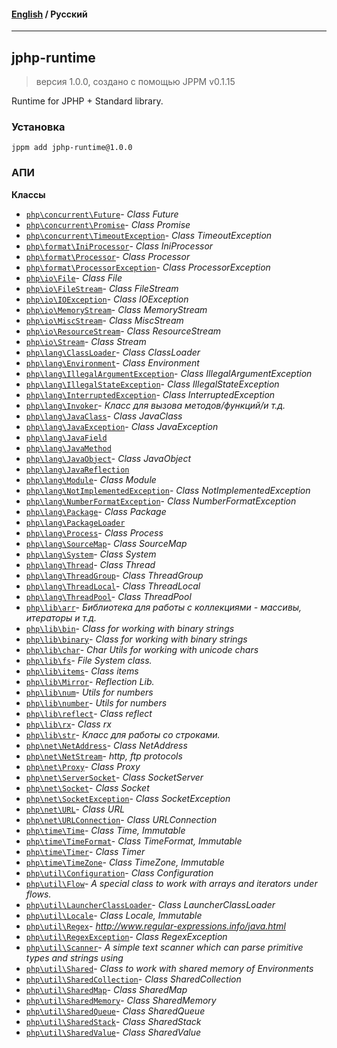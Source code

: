 #### [English](README.md) / **Русский**

---

## jphp-runtime
> версия 1.0.0, создано с помощью JPPM v0.1.15

Runtime for JPHP + Standard library.

### Установка
```
jppm add jphp-runtime@1.0.0
```

### АПИ
**Классы**
- [`php\concurrent\Future`](api-docs/classes/php/concurrent/Future.ru.md)- _Class Future_
- [`php\concurrent\Promise`](api-docs/classes/php/concurrent/Promise.ru.md)- _Class Promise_
- [`php\concurrent\TimeoutException`](api-docs/classes/php/concurrent/TimeoutException.ru.md)- _Class TimeoutException_
- [`php\format\IniProcessor`](api-docs/classes/php/format/IniProcessor.ru.md)- _Class IniProcessor_
- [`php\format\Processor`](api-docs/classes/php/format/Processor.ru.md)- _Class Processor_
- [`php\format\ProcessorException`](api-docs/classes/php/format/ProcessorException.ru.md)- _Class ProcessorException_
- [`php\io\File`](api-docs/classes/php/io/File.ru.md)- _Class File_
- [`php\io\FileStream`](api-docs/classes/php/io/FileStream.ru.md)- _Class FileStream_
- [`php\io\IOException`](api-docs/classes/php/io/IOException.ru.md)- _Class IOException_
- [`php\io\MemoryStream`](api-docs/classes/php/io/MemoryStream.ru.md)- _Class MemoryStream_
- [`php\io\MiscStream`](api-docs/classes/php/io/MiscStream.ru.md)- _Class MiscStream_
- [`php\io\ResourceStream`](api-docs/classes/php/io/ResourceStream.ru.md)- _Class ResourceStream_
- [`php\io\Stream`](api-docs/classes/php/io/Stream.ru.md)- _Class Stream_
- [`php\lang\ClassLoader`](api-docs/classes/php/lang/ClassLoader.ru.md)- _Class ClassLoader_
- [`php\lang\Environment`](api-docs/classes/php/lang/Environment.ru.md)- _Class Environment_
- [`php\lang\IllegalArgumentException`](api-docs/classes/php/lang/IllegalArgumentException.ru.md)- _Class IllegalArgumentException_
- [`php\lang\IllegalStateException`](api-docs/classes/php/lang/IllegalStateException.ru.md)- _Class IllegalStateException_
- [`php\lang\InterruptedException`](api-docs/classes/php/lang/InterruptedException.ru.md)- _Class InterruptedException_
- [`php\lang\Invoker`](api-docs/classes/php/lang/Invoker.ru.md)- _Класс для вызова методов/функций/и т.д._
- [`php\lang\JavaClass`](api-docs/classes/php/lang/JavaClass.ru.md)- _Class JavaClass_
- [`php\lang\JavaException`](api-docs/classes/php/lang/JavaException.ru.md)- _Class JavaException_
- [`php\lang\JavaField`](api-docs/classes/php/lang/JavaField.ru.md)
- [`php\lang\JavaMethod`](api-docs/classes/php/lang/JavaMethod.ru.md)
- [`php\lang\JavaObject`](api-docs/classes/php/lang/JavaObject.ru.md)- _Class JavaObject_
- [`php\lang\JavaReflection`](api-docs/classes/php/lang/JavaReflection.ru.md)
- [`php\lang\Module`](api-docs/classes/php/lang/Module.ru.md)- _Class Module_
- [`php\lang\NotImplementedException`](api-docs/classes/php/lang/NotImplementedException.ru.md)- _Class NotImplementedException_
- [`php\lang\NumberFormatException`](api-docs/classes/php/lang/NumberFormatException.ru.md)- _Class NumberFormatException_
- [`php\lang\Package`](api-docs/classes/php/lang/Package.ru.md)- _Class Package_
- [`php\lang\PackageLoader`](api-docs/classes/php/lang/PackageLoader.ru.md)
- [`php\lang\Process`](api-docs/classes/php/lang/Process.ru.md)- _Class Process_
- [`php\lang\SourceMap`](api-docs/classes/php/lang/SourceMap.ru.md)- _Class SourceMap_
- [`php\lang\System`](api-docs/classes/php/lang/System.ru.md)- _Class System_
- [`php\lang\Thread`](api-docs/classes/php/lang/Thread.ru.md)- _Class Thread_
- [`php\lang\ThreadGroup`](api-docs/classes/php/lang/ThreadGroup.ru.md)- _Class ThreadGroup_
- [`php\lang\ThreadLocal`](api-docs/classes/php/lang/ThreadLocal.ru.md)- _Class ThreadLocal_
- [`php\lang\ThreadPool`](api-docs/classes/php/lang/ThreadPool.ru.md)- _Class ThreadPool_
- [`php\lib\arr`](api-docs/classes/php/lib/arr.ru.md)- _Библиотека для работы с коллекциями - массивы, итераторы и т.д._
- [`php\lib\bin`](api-docs/classes/php/lib/bin.ru.md)- _Class for working with binary strings_
- [`php\lib\binary`](api-docs/classes/php/lib/binary.ru.md)- _Class for working with binary strings_
- [`php\lib\char`](api-docs/classes/php/lib/char.ru.md)- _Char Utils for working with unicode chars_
- [`php\lib\fs`](api-docs/classes/php/lib/fs.ru.md)- _File System class._
- [`php\lib\items`](api-docs/classes/php/lib/items.ru.md)- _Class items_
- [`php\lib\Mirror`](api-docs/classes/php/lib/Mirror.ru.md)- _Reflection Lib._
- [`php\lib\num`](api-docs/classes/php/lib/num.ru.md)- _Utils for numbers_
- [`php\lib\number`](api-docs/classes/php/lib/number.ru.md)- _Utils for numbers_
- [`php\lib\reflect`](api-docs/classes/php/lib/reflect.ru.md)- _Class reflect_
- [`php\lib\rx`](api-docs/classes/php/lib/rx.ru.md)- _Class rx_
- [`php\lib\str`](api-docs/classes/php/lib/str.ru.md)- _Класс для работы со строками._
- [`php\net\NetAddress`](api-docs/classes/php/net/NetAddress.ru.md)- _Class NetAddress_
- [`php\net\NetStream`](api-docs/classes/php/net/NetStream.ru.md)- _http, ftp protocols_
- [`php\net\Proxy`](api-docs/classes/php/net/Proxy.ru.md)- _Class Proxy_
- [`php\net\ServerSocket`](api-docs/classes/php/net/ServerSocket.ru.md)- _Class SocketServer_
- [`php\net\Socket`](api-docs/classes/php/net/Socket.ru.md)- _Class Socket_
- [`php\net\SocketException`](api-docs/classes/php/net/SocketException.ru.md)- _Class SocketException_
- [`php\net\URL`](api-docs/classes/php/net/URL.ru.md)- _Class URL_
- [`php\net\URLConnection`](api-docs/classes/php/net/URLConnection.ru.md)- _Class URLConnection_
- [`php\time\Time`](api-docs/classes/php/time/Time.ru.md)- _Class Time, Immutable_
- [`php\time\TimeFormat`](api-docs/classes/php/time/TimeFormat.ru.md)- _Class TimeFormat, Immutable_
- [`php\time\Timer`](api-docs/classes/php/time/Timer.ru.md)- _Class Timer_
- [`php\time\TimeZone`](api-docs/classes/php/time/TimeZone.ru.md)- _Class TimeZone, Immutable_
- [`php\util\Configuration`](api-docs/classes/php/util/Configuration.ru.md)- _Class Configuration_
- [`php\util\Flow`](api-docs/classes/php/util/Flow.ru.md)- _A special class to work with arrays and iterators under flows._
- [`php\util\LauncherClassLoader`](api-docs/classes/php/util/LauncherClassLoader.ru.md)- _Class LauncherClassLoader_
- [`php\util\Locale`](api-docs/classes/php/util/Locale.ru.md)- _Class Locale, Immutable_
- [`php\util\Regex`](api-docs/classes/php/util/Regex.ru.md)- _http://www.regular-expressions.info/java.html_
- [`php\util\RegexException`](api-docs/classes/php/util/RegexException.ru.md)- _Class RegexException_
- [`php\util\Scanner`](api-docs/classes/php/util/Scanner.ru.md)- _A simple text scanner which can parse primitive types and strings using_
- [`php\util\Shared`](api-docs/classes/php/util/Shared.ru.md)- _Class to work with shared memory of Environments_
- [`php\util\SharedCollection`](api-docs/classes/php/util/SharedCollection.ru.md)- _Class SharedCollection_
- [`php\util\SharedMap`](api-docs/classes/php/util/SharedMap.ru.md)- _Class SharedMap_
- [`php\util\SharedMemory`](api-docs/classes/php/util/SharedMemory.ru.md)- _Class SharedMemory_
- [`php\util\SharedQueue`](api-docs/classes/php/util/SharedQueue.ru.md)- _Class SharedQueue_
- [`php\util\SharedStack`](api-docs/classes/php/util/SharedStack.ru.md)- _Class SharedStack_
- [`php\util\SharedValue`](api-docs/classes/php/util/SharedValue.ru.md)- _Class SharedValue_